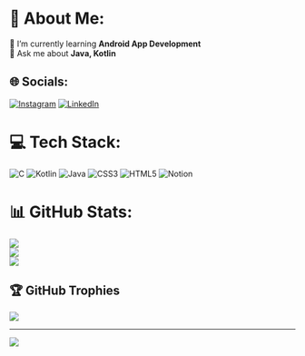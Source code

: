 # 💫 About Me:
🌱 I’m currently learning **Android App Development**<br>💬 Ask me about **Java, Kotlin**<br>


## 🌐 Socials:
[![Instagram](https://img.shields.io/badge/Instagram-%23E4405F.svg?logo=Instagram&logoColor=white)](https://instagram.com/sahil.yadvv) [![LinkedIn](https://img.shields.io/badge/LinkedIn-%230077B5.svg?logo=linkedin&logoColor=white)](https://linkedin.com/in/sahilydv) 

# 💻 Tech Stack:
![C](https://img.shields.io/badge/c-%2300599C.svg?style=for-the-badge&logo=c&logoColor=white) ![Kotlin](https://img.shields.io/badge/kotlin-%237F52FF.svg?style=for-the-badge&logo=kotlin&logoColor=white) ![Java](https://img.shields.io/badge/java-%23ED8B00.svg?style=for-the-badge&logo=openjdk&logoColor=white) ![CSS3](https://img.shields.io/badge/css3-%231572B6.svg?style=for-the-badge&logo=css3&logoColor=white) ![HTML5](https://img.shields.io/badge/html5-%23E34F26.svg?style=for-the-badge&logo=html5&logoColor=white) ![Notion](https://img.shields.io/badge/Notion-%23000000.svg?style=for-the-badge&logo=notion&logoColor=white)
# 📊 GitHub Stats:
![](https://github-readme-stats.vercel.app/api?username=sahilydv18&theme=radical&hide_border=false&include_all_commits=true&count_private=true)<br/>
![](https://github-readme-streak-stats.herokuapp.com/?user=sahilydv18&theme=radical&hide_border=false)<br/>
![](https://github-readme-stats.vercel.app/api/top-langs/?username=sahilydv18&theme=radical&hide_border=false&include_all_commits=true&count_private=true&layout=compact)

## 🏆 GitHub Trophies
![](https://github-profile-trophy.vercel.app/?username=sahilydv18&theme=radical&no-frame=false&no-bg=true&margin-w=4)

---
[![](https://visitcount.itsvg.in/api?id=sahilydv18&icon=0&color=0)](https://visitcount.itsvg.in)

<!-- Proudly created with GPRM ( https://gprm.itsvg.in ) -->
